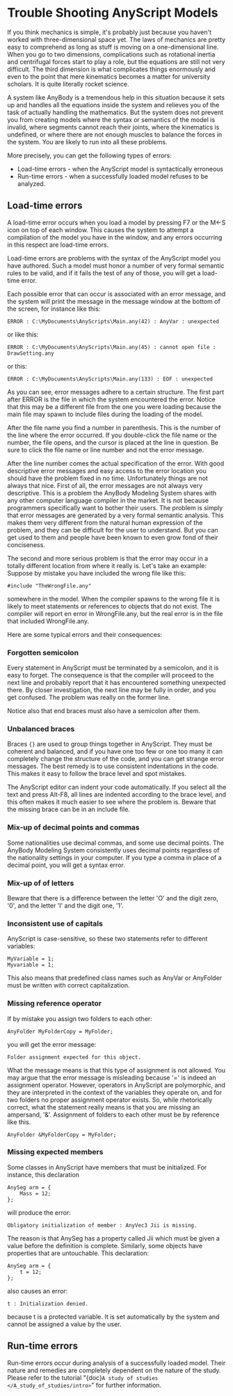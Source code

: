 # Trouble Shooting AnyScript Models

If you think mechanics is simple, it's probably just because you haven't
worked with three-dimensional space yet. The laws of mechanics are
pretty easy to comprehend as long as stuff is moving on a
one-dimensional line. When you go to two dimensions, complications such
as rotational inertia and centrifugal forces start to play a role, but
the equations are still not very difficult. The third dimension is what
complicates things enormously and even to the point that mere kinematics
becomes a matter for university scholars. It is quite literally rocket
science.

A system like AnyBody is a tremendous help in this situation because it
sets up and handles all the equations inside the system and relieves you
of the task of actually handling the mathematics. But the system does
not prevent you from creating models where the syntax or semantics of
the model is invalid, where segments cannot reach their joints, where
the kinematics is undefined, or where there are not enough muscles to
balance the forces in the system. You are likely to run into all these
problems.

More precisely, you can get the following types of errors:

- Load-time errors - when the AnyScript model is syntactically
  erroneous
- Run-time errors - when a successfully loaded model refuses to be
  analyzed.

## Load-time errors

A load-time error occurs when you load a model by pressing F7 or the
M\<-S icon on top of each window. This causes the system to attempt a
compilation of the model you have in the window, and any errors
occurring in this respect are load-time errors.

Load-time errors are problems with the syntax of the AnyScript model you
have authored. Such a model must honor a number of very formal semantic
rules to be valid, and if it fails the test of any of those, you will
get a load-time error.

Each possible error that can occur is associated with an error message,
and the system will print the message in the message window at the
bottom of the screen, for instance like this:

```console
ERROR : C:\MyDocuments\AnyScripts\Main.any(42) : AnyVar : unexpected
```

or like this:

```console
ERROR : C:\MyDocuments\AnyScripts\Main.any(45) : cannot open file : DrawSetting.any
```

or this:

```console
ERROR : C:\MyDocuments\AnyScripts\Main.any(133) : EOF : unexpected
```

As you can see, error messages adhere to a certain structure. The first
part after ERROR is the file in which the system encountered the error.
Notice that this may be a different file from the one you were loading
because the main file may spawn to include files during the loading of
the model.

After the file name you find a number in parenthesis. This is the number
of the line where the error occurred. If you double-click the file name
or the number, the file opens, and the cursor is placed at the line in
question. Be sure to click the file name or line number and not the
error message.

After the line number comes the actual specification of the error. With
good descriptive error messages and easy access to the error location
you should have the problem fixed in no time. Unfortunately things are
not always that nice. First of all, the error messages are not always
very descriptive. This is a problem the AnyBody Modeling System shares
with any other computer language compiler in the market. It is not
because programmers specifically want to bother their users. The problem
is simply that error messages are generated by a very formal semantic
analysis. This makes them very different from the natural human
expression of the problem, and they can be difficult for the user to
understand. But you can get used to them and people have been known to
even grow fond of their conciseness.

The second and more serious problem is that the error may occur in a
totally different location from where it really is. Let's take an
example: Suppose by mistake you have included the wrong file like this:

```AnyScriptDoc
#include "TheWrongFile.any"
```

somewhere in the model. When the compiler spawns to the wrong file it is
likely to meet statements or references to objects that do not exist.
The compiler will report en error in WrongFile.any, but the real error
is in the file that included WrongFile.any.

Here are some typical errors and their consequences:

### Forgotten semicolon

Every statement in AnyScript must be terminated by a semicolon, and it is easy
to forget. The consequence is that the compiler will proceed to the next line
and probably report that it has encountered something unexpected there. By
closer investigation, the next line may be fully in order, and you get confused.
The problem was really on the former line.

Notice also that end braces must also have a semicolon after them.

### Unbalanced braces

Braces `{}` are used to group things together in AnyScript. They must be coherent
and balanced, and if you have one too few or one too many it can completely
change the structure of the code, and you can get strange error messages. The
best remedy is to use consistent indentations in the code. This makes it easy to
follow the brace level and spot mistakes.

The AnyScript editor can indent your code automatically. If you select all the
text and press Alt-F8, all lines are indented according to the brace level, and
this often makes it much easier to see where the problem is. Beware that the
missing brace can be in an include file.

### Mix-up of decimal points and commas

Some nationalities use decimal commas, and some use decimal points. The AnyBody
Modeling System consistently uses decimal points regardless of the nationality
settings in your computer. If you type a comma in place of a decimal point, you
will get a syntax error.

### Mix-up of of letters

Beware that there is a difference between the letter 'O' and the digit zero, '0', and the letter 'l' and the digit one, '1'.

### Inconsistent use of capitals

AnyScript is case-sensitive, so these two statements refer to different variables:

```AnyScriptDoc
MyVariable = 1;
Myvariable = 1;
```

This also means that predefined class names such as AnyVar or AnyFolder must be written with correct capitalization.

### Missing reference operator

If by mistake you assign two folders to each other:

```AnyScriptDoc
AnyFolder MyFolderCopy = MyFolder;
```

you will get the error message:

```console
Folder assignment expected for this object.
```

What the message means is that this type of assignment is not allowed. You may
argue that the error message is misleading because '=' is indeed an assignment
operator. However, operators in AnyScript are polymorphic, and they are
interpreted in the context of the variables they operate on, and for two folders
no proper assignment operator exists. So, while rhetorically correct, what the
statement really means is that you are missing an ampersand, '&'. Assignment of
folders to each other must be by reference like this.

```AnyScriptDoc
AnyFolder &MyFolderCopy = MyFolder;
```

### Missing expected members

Some classes in AnyScript have members that must be initialized. For instance,
this declaration

```AnyScriptDoc
AnySeg arm = {
    Mass = 12;
};
```

will produce the error:

```console
Obligatory initialization of member : AnyVec3 Jii is missing.
```

The reason is that AnySeg has a property called Jii which must be given a value
before the definition is complete. Similarly, some objects have properties that
are untouchable. This declaration:

```AnyScriptDoc
AnySeg arm = {
    t = 12;
};
```

also causes an error:

```console
t : Initialization denied.
```

because t is a protected variable. It is set automatically by the system and
cannot be assigned a value by the user.

## Run-time errors

Run-time errors occur during analysis of a successfully loaded model.
Their nature and remedies are completely dependent on the nature of the
study. Please refer to the tutorial "{doc}`A study of
studies </A_study_of_studies/intro>`" for further
information.
